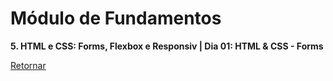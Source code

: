 # Módulo de Fundamentos

**5. HTML e CSS: Forms, Flexbox e Responsiv | Dia 01: HTML & CSS - Forms**

[Retornar](https://github.com/zstgar/TRYBE)
